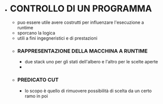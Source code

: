 - # CONTROLLO DI UN PROGRAMMA
	- puo essere utile avere costrutti per influenzare l'esecuzione a runtime
	- sporcano la logica
	- utili a fini ingegneristici e di prestazioni
	- ### RAPPRESENTAZIONE DELLA MACCHINA A RUNTIME
		- due stack uno per gli stati dell'albero e l'altro per le scelte aperte
		-
	- ### PREDICATO CUT
		- lo scopo è quello di rimuovere possibilità di scelta da un certo ramo in poi